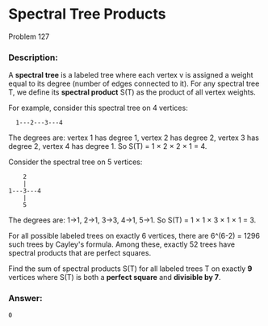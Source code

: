 # Spectral Tree Products

Problem 127

### Description:

A **spectral tree** is a labeled tree where each vertex v is assigned a weight equal to its degree (number of edges connected to it). For any spectral tree T, we define its **spectral product** S(T) as the product of all vertex weights.

For example, consider this spectral tree on 4 vertices:

```
  1---2---3---4
```

The degrees are: vertex 1 has degree 1, vertex 2 has degree 2, vertex 3 has degree 2, vertex 4 has degree 1.
So S(T) = 1 × 2 × 2 × 1 = 4.

Consider the spectral tree on 5 vertices:

```
    2
    |
1---3---4
    |
    5
```

The degrees are: 1→1, 2→1, 3→3, 4→1, 5→1.
So S(T) = 1 × 1 × 3 × 1 × 1 = 3.

For all possible labeled trees on exactly 6 vertices, there are 6^(6-2) = 1296 such trees by Cayley's formula. Among these, exactly 52 trees have spectral products that are perfect squares.

Find the sum of spectral products S(T) for all labeled trees T on exactly **9** vertices where S(T) is both a **perfect square** and **divisible by 7**.

### Answer:

```
0
```
